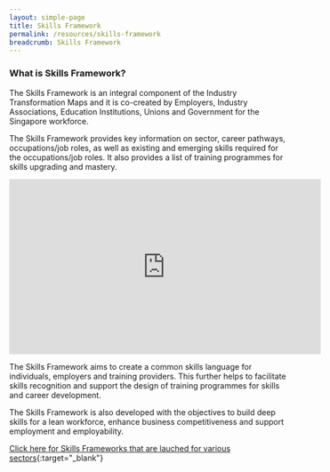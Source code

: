```yaml
---
layout: simple-page
title: Skills Framework
permalink: /resources/skills-framework
breadcrumb: Skills Framework
---
```



### What is Skills Framework?

The Skills Framework is an integral component of the Industry Transformation Maps and it is co-created by Employers, Industry Associations, Education Institutions, Unions and Government for the Singapore workforce. 

The Skills Framework provides key information on sector, career pathways, occupations/job roles, as well as existing and emerging skills required for the occupations/job roles. It also provides a list of training programmes for skills upgrading and mastery.


<div class="bp-youtube">
<iframe width="560" height="315" src="https://www.youtube.com/embed/tO2dwVajgHU" frameborder="0" allow="accelerometer; autoplay; encrypted-media; gyroscope; picture-in-picture" allowfullscreen></iframe>
</div>


The Skills Framework aims to create a common skills language for individuals, employers and training providers. This further helps to facilitate skills recognition and support the design of training programmes for skills and career development. 

The Skills Framework is also developed with the objectives to build deep skills for a lean workforce, enhance business competitiveness and support employment and employability.


[Click here for Skills Frameworks that are lauched for various sectors](https://www.skillsfuture.sg/skills-framework#whicharethesectors){:target="_blank"}









